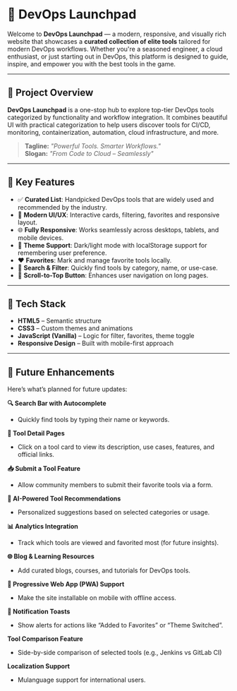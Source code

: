 # 🚀 DevOps Launchpad

Welcome to **DevOps Launchpad** — a modern, responsive, and visually rich website that showcases a **curated collection of elite tools** tailored for modern DevOps workflows. Whether you're a seasoned engineer, a cloud enthusiast, or just starting out in DevOps, this platform is designed to guide, inspire, and empower you with the best tools in the game.

---

## 🌟 Project Overview

**DevOps Launchpad** is a one-stop hub to explore top-tier DevOps tools categorized by functionality and workflow integration. It combines beautiful UI with practical categorization to help users discover tools for CI/CD, monitoring, containerization, automation, cloud infrastructure, and more.

> **Tagline:** _"Powerful Tools. Smarter Workflows."_  
> **Slogan:** _"From Code to Cloud – Seamlessly"_

---

## 🎯 Key Features

- ✅ **Curated List**: Handpicked DevOps tools that are widely used and recommended by the industry.
- 🎨 **Modern UI/UX**: Interactive cards, filtering, favorites and responsive layout.
- 🌐 **Fully Responsive**: Works seamlessly across desktops, tablets, and mobile devices.
- 🌈 **Theme Support**: Dark/light mode with localStorage support for remembering user preference.
- ❤️ **Favorites**: Mark and manage favorite tools locally.
- 🧠 **Search & Filter**: Quickly find tools by category, name, or use-case.
- 📜 **Scroll-to-Top Button**: Enhances user navigation on long pages.

---

## 🧩 Tech Stack

- **HTML5** – Semantic structure
- **CSS3** – Custom themes and animations
- **JavaScript (Vanilla)** – Logic for filter, favorites, theme toggle
- **Responsive Design** – Built with mobile-first approach

---

## 🚧 Future Enhancements

Here’s what’s planned for future updates:

**🔍 Search Bar with Autocomplete**

- Quickly find tools by typing their name or keywords.

**📝 Tool Detail Pages**

- Click on a tool card to view its description, use cases, features, and official links.

**📥 Submit a Tool Feature**

- Allow community members to submit their favorite tools via a form.

**🧠 AI-Powered Tool Recommendations**

- Personalized suggestions based on selected categories or usage.

**📊 Analytics Integration**

- Track which tools are viewed and favorited most (for future insights).

**🌐 Blog & Learning Resources**

- Add curated blogs, courses, and tutorials for DevOps tools.

**📲 Progressive Web App (PWA) Support**

- Make the site installable on mobile with offline access.

**🔔 Notification Toasts**

- Show alerts for actions like “Added to Favorites” or “Theme Switched”.

**Tool Comparison Feature**

- Side-by-side comparison of selected tools (e.g., Jenkins vs GitLab CI)

**Localization Support**

- Mulanguage support for international users.


